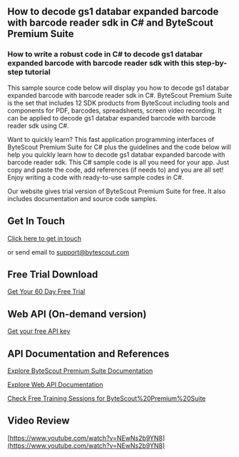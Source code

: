 ## How to decode gs1 databar expanded barcode with barcode reader sdk in C# and ByteScout Premium Suite

### How to write a robust code in C# to decode gs1 databar expanded barcode with barcode reader sdk with this step-by-step tutorial

This sample source code below will display you how to decode gs1 databar expanded barcode with barcode reader sdk in C#. ByteScout Premium Suite is the set that includes 12 SDK products from ByteScout including tools and components for PDF, barcodes, spreadsheets, screen video recording. It can be applied to decode gs1 databar expanded barcode with barcode reader sdk using C#.

Want to quickly learn? This fast application programming interfaces of ByteScout Premium Suite for C# plus the guidelines and the code below will help you quickly learn how to decode gs1 databar expanded barcode with barcode reader sdk. This C# sample code is all you need for your app. Just copy and paste the code, add references (if needs to) and you are all set! Enjoy writing a code with ready-to-use sample codes in C#.

Our website gives trial version of ByteScout Premium Suite for free. It also includes documentation and source code samples.

## Get In Touch

[Click here to get in touch](https://bytescout.zendesk.com/hc/en-us/requests/new?subject=ByteScout%20Premium%20Suite%20Question)

or send email to [support@bytescout.com](mailto:support@bytescout.com?subject=ByteScout%20Premium%20Suite%20Question) 

## Free Trial Download

[Get Your 60 Day Free Trial](https://bytescout.com/download/web-installer?utm_source=github-readme)

## Web API (On-demand version)

[Get your free API key](https://pdf.co/documentation/api?utm_source=github-readme)

## API Documentation and References

[Explore ByteScout Premium Suite Documentation](https://bytescout.com/documentation/index.html?utm_source=github-readme)

[Explore Web API Documentation](https://pdf.co/documentation/api?utm_source=github-readme)

[Check Free Training Sessions for ByteScout%20Premium%20Suite](https://academy.bytescout.com/)

## Video Review

[https://www.youtube.com/watch?v=NEwNs2b9YN8](https://www.youtube.com/watch?v=NEwNs2b9YN8)